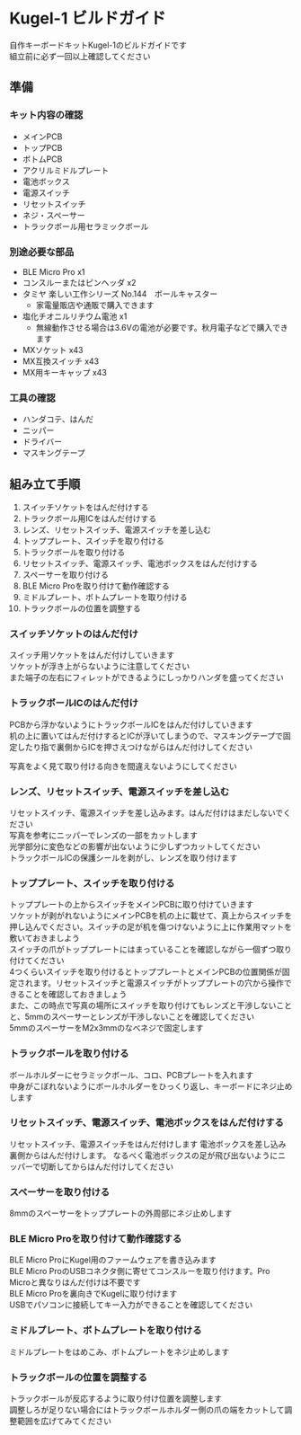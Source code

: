 # Kugel-1 ビルドガイド

自作キーボードキットKugel-1のビルドガイドです  
組立前に必ず一回以上確認してください

## 準備
### キット内容の確認
- メインPCB
- トップPCB
- ボトムPCB
- アクリルミドルプレート
- 電池ボックス
- 電源スイッチ
- リセットスイッチ
- ネジ・スペーサー
- トラックボール用セラミックボール

### 別途必要な部品
- BLE Micro Pro x1
- コンスルーまたはピンヘッダ x2
- タミヤ 楽しい工作シリーズ No.144　ボールキャスター 
  - 家電量販店や通販で購入できます
- 塩化チオニルリチウム電池 x1
  - 無線動作させる場合は3.6Vの電池が必要です。秋月電子などで購入できます
- MXソケット x43
- MX互換スイッチ x43
- MX用キーキャップ x43

### 工具の確認
- ハンダコテ、はんだ
- ニッパー
- ドライバー
- マスキングテープ

## 組み立て手順
1. スイッチソケットをはんだ付けする
2. トラックボール用ICをはんだ付けする
3. レンズ、リセットスイッチ、電源スイッチを差し込む
4. トッププレート、スイッチを取り付ける
5. トラックボールを取り付ける
6. リセットスイッチ、電源スイッチ、電池ボックスをはんだ付けする
7. スペーサーを取り付ける
8. BLE Micro Proを取り付けて動作確認する
9.  ミドルプレート、ボトムプレートを取り付ける
10. トラックボールの位置を調整する

### スイッチソケットのはんだ付け
スイッチ用ソケットをはんだ付けしていきます  
ソケットが浮き上がらないように注意してください  
また端子の左右にフィレットができるようにしっかりハンダを盛ってください

### トラックボールICのはんだ付け
PCBから浮かないようにトラックボールICをはんだ付けしていきます  
机の上に置いてはんだ付けするとICが浮いてしまうので、マスキングテープで固定したり指で裏側からICを押さえつけながらはんだ付けしてください

写真をよく見て取り付ける向きを間違えないようにしてください

### レンズ、リセットスイッチ、電源スイッチを差し込む
リセットスイッチ、電源スイッチを差し込みます。はんだ付けはまだしないでください  
写真を参考にニッパーでレンズの一部をカットします  
光学部分に変色などの影響が出ないように少しずつカットしてください  
トラックボールICの保護シールを剥がし、レンズを取り付けます

### トッププレート、スイッチを取り付ける
トッププレートの上からスイッチをメインPCBに取り付けていきます  
ソケットが剥がれないようにメインPCBを机の上に載せて、真上からスイッチを押し込んでください。スイッチの足が机を傷つけないように上に作業用マットを敷いておきましよう  
スイッチの爪がトッププレートにはまっていることを確認しながら一個ずつ取り付けてください  
4つくらいスイッチを取り付けるとトッププレートとメインPCBの位置関係が固定されます。リセットスイッチと電源スイッチがトッププレートの穴から操作できることを確認しておきましょう  
また、この時点で写真の場所にスイッチを取り付けてもレンズと干渉しないことと、5mmのスペーサーとレンズが干渉しないことを確認してください  
5mmのスペーサーをM2x3mmのなべネジで固定します

### トラックボールを取り付ける
ボールホルダーにセラミックボール、コロ、PCBプレートを入れます  
中身がこぼれないようにボールホルダーをひっくり返し、キーボードにネジ止めします

### リセットスイッチ、電源スイッチ、電池ボックスをはんだ付けする
リセットスイッチ、電源スイッチをはんだ付けします
電池ボックスを差し込み裏側からはんだ付けします。
なるべく電池ボックスの足が飛び出ないようにニッパーで切断してからはんだ付けしてください

### スペーサーを取り付ける
8mmのスペーサーをトッププレートの外周部にネジ止めします

### BLE Micro Proを取り付けて動作確認する
BLE Micro ProにKugel用のファームウェアを書き込みます  
BLE Micro ProのUSBコネクタ側に寄せてコンスルーを取り付けます。Pro Microと異なりはんだ付けは不要です  
BLE Micro Proを裏向きでKugelに取り付けます  
USBでパソコンに接続してキー入力ができることを確認してください

### ミドルプレート、ボトムプレートを取り付ける
ミドルプレートをはめこみ、ボトムプレートをネジ止めします

### トラックボールの位置を調整する
トラックボールが反応するように取り付け位置を調整します  
調整しろが足りない場合にはトラックボールホルダー側の爪の端をカットして調整範囲を広げてみてください

